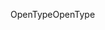 <span data-ttu-id="c5a83-101">OpenType</span><span class="sxs-lookup"><span data-stu-id="c5a83-101">OpenType</span></span>